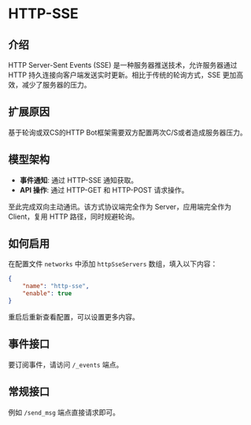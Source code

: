 # HTTP-SSE

## 介绍
HTTP Server-Sent Events (SSE) 是一种服务器推送技术，允许服务器通过 HTTP 持久连接向客户端发送实时更新。相比于传统的轮询方式，SSE 更加高效，减少了服务器的压力。

## 扩展原因
基于轮询或双CS的HTTP Bot框架需要双方配置两次C/S或者造成服务器压力。

## 模型架构
- **事件通知**: 通过 HTTP-SSE 通知获取。
- **API 操作**: 通过 HTTP-GET 和 HTTP-POST 请求操作。

至此完成双向主动通讯。该方式协议端完全作为 Server，应用端完全作为 Client，复用 HTTP 路径，同时规避轮询。

## 如何启用
在配置文件 `networks` 中添加 `httpSseServers` 数组，填入以下内容：
```json
{
    "name": "http-sse",
    "enable": true
}
```
重启后重新查看配置，可以设置更多内容。

## 事件接口
要订阅事件，请访问 `/_events` 端点。

## 常规接口
例如 `/send_msg` 端点直接请求即可。